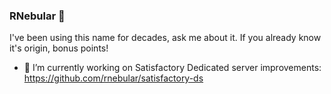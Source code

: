 ### RNebular 👋
I've been using this name for decades, ask me about it. If you already know it's origin, bonus points!

- 🔭 I’m currently working on Satisfactory Dedicated server improvements:
https://github.com/rnebular/satisfactory-ds


<!--
**rnebular/rnebular** is a ✨ _special_ ✨ repository because its `README.md` (this file) appears on your GitHub profile.

Here are some ideas to get you started:

- 🔭 I’m currently working on ...
- 🌱 I’m currently learning ...
- 👯 I’m looking to collaborate on ...
- 🤔 I’m looking for help with ...
- 💬 Ask me about ...
- 📫 How to reach me: ...
- 😄 Pronouns: ...
- ⚡ Fun fact: ...
-->
